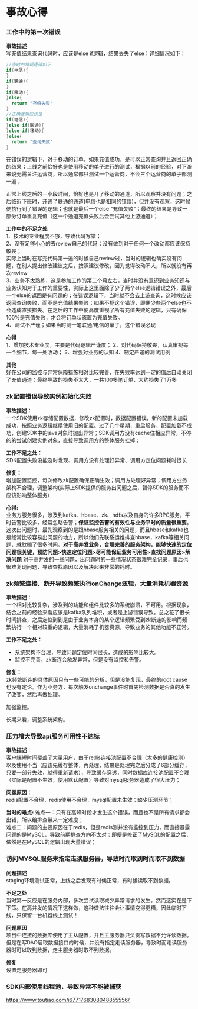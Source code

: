 事故心得
====
### 工作中的第一次错误
**事故描述**<br>
写充值结果查询代码时，应该是else if逻辑，结果丢失了else；详细情况如下：
```JAVA
//当时的错误逻辑如下
if(电信){
}
if(联通){
}
if(移动){
}else{
  return "充值失败"
}
//正确逻辑应该是
if(电信){
}else if(联通){
}else if(移动){
}else{
  return "查询失败"
}
```
在错误的逻辑下，对于移动的订单，如果充值成功，是可以正常查询并且返回正确的结果；上线之前恰好也是使用移动的单子进行的测试，根据以前的经验，对下游来说无需关注运营商，所以通常都只测试一个运营商，不会三个运营商的单子都测一遍；

正常上线之后的一小段时间，恰好也是开了移动的通道，所以观察并没有问题；之后临近下班时，开通了联通的通道(电信也是相同的错误)，但并没有观察，这时候便执行到了错误的逻辑；也就是最后一个else "充值失败"；最终的结果是导致一部分订单重复充值（这一个通道充值失败后会尝试其他上游通道）；

**工作中的不足之处**<br>
1、技术的专业程度不够，导致代码写错；<br>
2、没有足够小心的去review自己的代码；没有做到对于任何一个改动都应该保持敬畏；<br>
    实际上当时在写完代码第一遍的时候自己review过，当时的逻辑也确实没有问题，在别人提出修改建议之后，按照建议修改，因为觉得改动不大，所以就没有再次review<br>
3、业务不太熟练，这是参加工作的第二个月左右，当时并没有意识到业务知识与业务认知对于工作的重要性，实际上这里面除了少了两个else逻辑错误之外，最后一个else的返回是有问题的；在错误逻辑下，当时就不会去上游查询，这时候应该返回查询失败，而不是充值结果失败；如果不犯这个错误，即便少些两个else也不会造成直接损失。在之后的工作中便高度重视了所有充值失败的逻辑，只有确保100%是充值失败，才会将订单状态置为充值失败。<br>
4、测试不严谨；如果当时测一笔联通/电信的单子，这个错误必现

**心得**<br>
1、增加技术专业度，主要是代码逻辑严谨度；
2、对代码保持敬畏，认真审视每一个细节，每一处改动；
3、增强对业务的认知
4、制定严谨的测试用例

**其他**<br>
好在公司的监控与异常保障措施相对比较完善，在失败率达到一定的值后自动关闭了充值通道；最终导致的损失不太大，一共100多笔订单，大约损失了1万多


### zk配置错误导致实例初始化失败

**事故描述：**<br>
一个SDK使用zk存储配置数据，修改zk配置时，数据配置错误，新的配置未加载成功，按照业务逻辑继续使用旧的配置。过了几个星期，重启服务，配置加载不成功，创建SDK中的java对象时抛出异常；SDK调用方没有cache住相应异常，不停的的尝试创建实例对象，直接导致调用方的整体服务挂掉；

**工作不足之处：**<br>
SDK配置失败没能及时发现、调用方没有处理好异常、调用方定位问题耗时很长

**修复：**<br>
增加配置监控，每次修改zk配置确保正确生效；调用方处理好异常；调用方业务架构不合理，调整架构(实际上SDK提供的服务出问题之后，暂停SDK的服务而不应该影响整体服务)

**心得:**<br>
业务方服务很多，涉及到kafka、hbase、zk、hdfs以及自身的许多RPC服务，平时告警比较多，经常忽略告警；**保证监控告警的有效性与业务平时的质量很重要**。 这次出问题时，最先观察到的是跟hbase服务相关的问题，而且hbase和kafka也是经常比较容易出问题的地方，所以他们先联系运维排查hbase，kafka等相关问题，就耽搁了很多时间。**对于高并发业务，合理完善的服务架构，能够快速的定位问题很关键，预防问题>快速定位问题>尽可能保证业务可用性>查找问题原因>解决问题** 对于高并发的一些问题，出问题时的一些情况状态很难完全记录，事后也很难复现问题，导致查找原因以及解决起来非常的耗时。



### zk频繁连接、断开导致频繁执行onChange逻辑，大量消耗机器资源
**事故描述**：<br>
一个相对比较复杂，涉及到的功能和组件比较多的系统崩溃，不可用。根据现象，结合之前的经验来看应该是kafka队列堆积，或者是上游错误导致。总之花了很长时间排查，之后定位到到是由于业务本身的某个逻辑频繁受到zk断连的影响而频繁执行一个相对较重的逻辑，大量消耗了机器资源，导致业务的其他功能不正常。

**工作不足之处：**<br>
- 系统架构不合理，导致问题定位时间很长，造成的影响比较大。
- 监控不完善，zk断连会触发异常，但是没有监控和告警。

**修复：**<br>
zk频繁断连的具体原因只有一些可能的分析，但是没能复现，最终的root cause也没有定论。作为业务方，每次触发onchange事件时首先检测数据是否真的发生了改变，然后再做处理。

加强监控。

长期来看，调整系统架构。

### 压力增大导致api服务可用性不达标
**事故描述**：<br>
客户端短时间覆盖了大量用户，由于redis连接池配置不合理（太多的健康检测）以及使用不当（应该先缓存整体，再处理，结果是处理完之后分成了6部分缓存，只要一部分失效，就得重新请求），导致缓存穿透，同时数据库连接池配置不合理（实际是配置不生效，使用默认配置）导致对mysql服务器造成了很大压力；

**问题原因：**<br>
redis配置不合理，redis使用不合理，mysql配置未生效；缺少压测环节；

**当时的难点:**
难点一：只有在高峰时段才发生这个错误，而且也不是所有请求都会出错，所以给排查带来一定难度；<br>
难点二：问题的主要原因在于redis，但是redis测并没有监控到压力，而直接暴露问题的是MySQL，导致前期排查方向不太对；即便是修正了MySQL的配置之后，依然是在MySQL的逻辑出现大量错误；


### 访问MYSQL服务未指定走读服务器，导致时而取到时而取不到数据

**问题描述**<br>
staging环境测试正常，上线之后发现有时候正常，有时候读取不到数据。

**不足之处**<br>
当时第一反应是在服务内部，多次尝试读取减少异常请求的发生。然而这实在是下下策。在高并发的情况下这样做，这种做法往往会让事情变得更糟，因此临时下线，只保留一台机器线上测试！

**问题原因**<br>
项目中连接的数据库使用了主从配置，并且主服务器只负责写数据不允许读数据。但是在写DAO层取数据接口的时候，并没有指定走读服务器，导致时而走读服务器时可以取到数据，走主服务器时取不到数据。

**修复**<br>
设置走服务器即可


### SDK内部使用线程池，导致异常不能被捕获
https://www.toutiao.com/i6771768308048855556/
